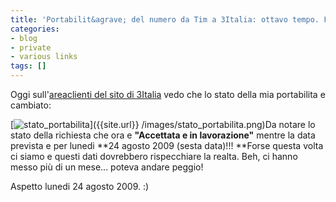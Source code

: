 ```yaml
---
title: 'Portabilit&agrave; del numero da Tim a 3Italia: ottavo tempo. Forse ci siamo!'
categories:
- blog
- private
- various links
tags: []
---
```

Oggi sull'[areaclienti del sito di 3Italia](http://areaclienti.tre.it) vedo
che lo stato della mia portabilita e cambiato:

[![stato_portabilita]({{site.url}}/images/stato_portabilita.png)]({{site.url}}
/images/stato_portabilita.png)Da notare lo stato della richiesta che ora e
**"Accettata e in lavorazione"** mentre la data prevista e per lunedi **24
agosto 2009 (sesta data)!!! **Forse questa volta ci siamo e questi dati
dovrebbero rispecchiare la realta. Beh, ci hanno messo più di un mese...
poteva andare peggio!

Aspetto lunedi 24 agosto 2009. :)

